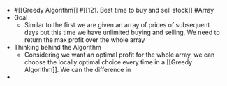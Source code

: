 - #[[Greedy Algorithm]] #[[121. Best time to buy and sell stock]] #Array
- Goal
	- Similar to the first we are given an array of prices of subsequent days but this time we have unlimited buying and selling. We need to return the max profit over the whole array
- Thinking behind the Algorithm
	- Considering we want an optimal profit for the whole array, we can choose the locally optimal choice every time in a [[Greedy Algorithm]]. We can the difference in
-